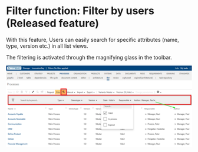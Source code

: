 # Filter function: Filter by users (Released feature)

With this feature, Users can easily search for specific attributes (name, type, version etc.) in all list views. 

The filtering is activated through the magnifying glass in the toolbar.  

![screen](../media/user-filters.png)